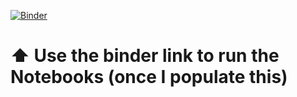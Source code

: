 [![Binder](https://mybinder.org/badge_logo.svg)](https://mybinder.org/v2/gh/RajashikT/crumbs/HEAD)


# ⬆ Use the binder link to run the Notebooks (once I populate this)
